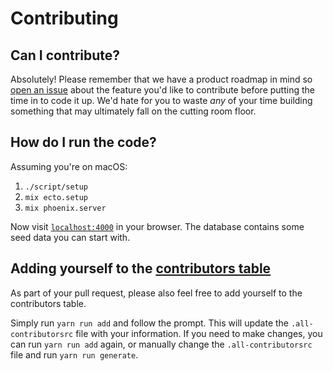 # Contributing

## Can I contribute?

Absolutely! Please remember that we have a product roadmap in mind so [open an issue](https://github.com/thechangelog/changelog.com/issues) about the feature you'd like to contribute before putting the time in to code it up. We'd hate for you to waste _any_ of your time building something that may ultimately fall on the cutting room floor.

## How do I run the code?

Assuming you're on macOS:

  1. `./script/setup`
  2. `mix ecto.setup`
  3. `mix phoenix.server`

Now visit [`localhost:4000`](http://localhost:4000) in your browser.
The database contains some seed data you can start with.

## Adding yourself to the [contributors table](https://github.com/thechangelog/changelog.com/blob/master/README.md#contributors)

As part of your pull request, please also feel free to add yourself to the contributors table.

Simply run `yarn run add` and follow the prompt. This will update the `.all-contributorsrc` file
with your information. If you need to make changes, you can run `yarn run add` again, or manually
change the `.all-contributorsrc` file and run `yarn run generate`.
